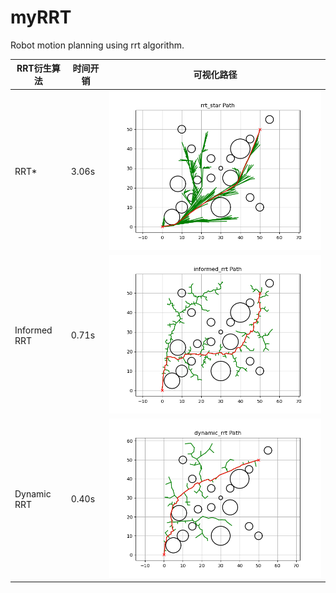 # myRRT
Robot motion planning using rrt algorithm.

| RRT衍生算法  | 时间开销 | 可视化路径                                     |
| ------------ | -------- | ---------------------------------------------- |
| RRT*         | 3.06s    | ![1716785393803](image/rrt_star.png) |
| Informed RRT | 0.71s    | ![1716785404848](image/informed_rrt.png) |
| Dynamic RRT  | 0.40s    | ![1716785415516](image/dynamic_rrt.png) |
